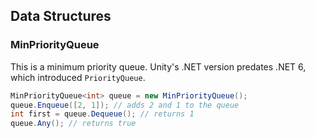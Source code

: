 ## Data Structures

### MinPriorityQueue

This is a minimum priority queue. Unity's .NET version predates .NET 6, which introduced `PriorityQueue`.

```csharp
MinPriorityQueue<int> queue = new MinPriorityQueue(); 
queue.Enqueue([2, 1]); // adds 2 and 1 to the queue
int first = queue.Dequeue(); // returns 1
queue.Any(); // returns true
```
